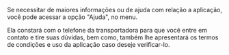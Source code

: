 Se necessitar de maiores informações ou de ajuda com relação a aplicação, você pode acessar a opção "Ajuda", no menu.

Ela constará com o telefone da transportadora para que você entre em contato e tire suas dúvidas, bem como, também lhe apresentará os termos de condições e uso da aplicação caso deseje verificar-lo.

